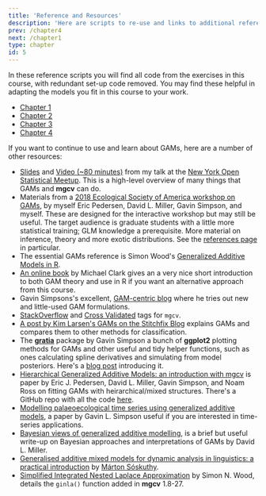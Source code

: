 ```yaml
---
title: 'Reference and Resources'
description: 'Here are scripts to re-use and links to additional references and topics to learn.'
prev: /chapter4
next: /chapter1
type: chapter
id: 5
---
```


<exercise id="1" title="Reference Scripts" type="reference">

In these reference scripts you will find all code from the exercises in this course, with redundant
set-up code removed.  You may find these helpful in adapting the models you fit in this course to your work.

- [Chapter 1](https://github.com/noamross/gams-in-r-course/blob/master/reference/gams_in_r_code_ch1.R)
- [Chapter 2](https://github.com/noamross/gams-in-r-course/blob/master/reference/gams_in_r_code_ch2.R)
- [Chapter 3](https://github.com/noamross/gams-in-r-course/blob/master/reference/gams_in_r_code_ch3.R)
- [Chapter 4](https://github.com/noamross/gams-in-r-course/blob/master/reference/gams_in_r_code_ch4.R)

</exercise>

<exercise id="2" title="Links and Resources" type="reference">

If you want to continue to use and learn about GAMs, here are a number of other resources:

-  [Slides](https://github.com/noamross/gam-resources/blob/master/2017-11-14-noamross-gams-nyhackr.pdf) and [Video (~80 minutes)](https://www.youtube.com/watch?v=q4_t8jXcQgc) from my talk at the [New York Open Statistical Meetup](https://www.meetup.com/nyhackr/).  This is a high-level overview of many things that GAMs and **mgcv** can do.
-  Materials from a [2018 Ecological Society of America workshop on GAMs](https://noamross.github.io/mgcv-esa-2018/), by myself Eric Pedersen, David L. Miller, Gavin Simpson, and myself.  These are designed for the interactive workshop but may still be useful. The target audience is graduate students with a little more statistical training; GLM knowledge a prerequisite. More material on inference, theory and more exotic distributions. See the [references page](https://noamross.github.io/mgcv-esa-2018/links_and_bibliography.html) in particular.
-  The essential GAMs reference is Simon Wood's [Generalized Additive Models in R](https://www.crcpress.com/Generalized-Additive-Models-An-Introduction-with-R-Second-Edition/Wood/p/book/9781498728331).  
-  [An online book](https://m-clark.github.io/generalized-additive-models/) by Michael Clark gives an a very nice short introduction to both GAM theory and use in R if you want an alternative approach from this course.
-  Gavin Simpsons's excellent, [GAM-centric blog](https://www.fromthebottomoftheheap.net/) where he tries out new and little-used GAM formulations.
-  [StackOverflow](https://stackoverflow.com/questions/tagged/mgcv) and [Cross Validated](https://stats.stackexchange.com/questions/tagged/mgcv) tags for `mgcv`.
-  [A post by Kim Larsen's GAMs on the Stitchfix Blog](http://multithreaded.stitchfix.com/blog/2015/07/30/gam/) explains GAMs and compares them to other methods for classification.
-  The [**gratia**](https://github.com/gavinsimpson/gratia) package by Gavin Simpson a bunch of **ggplot2** plotting methods for GAMs and other useful and tidy helper functions, such as ones calculating spline derivatives and simulating from model posteriors.  Here's a [blog post](https://www.fromthebottomoftheheap.net/2018/10/23/introducing-gratia/) introducing it.
-  [Hierarchical Generalized Additive Models: an introduction with mgcv](https://peerj.com/articles/6876/) is paper by Eric J. Pedersen, David L. Miller, Gavin Simpson, and Noam Ross on fitting GAMs with heirarchical/mixed structures.  There's a GitHub repo with all the code [here](https://github.com/noamross/mixed-effect-gams).
-  [Modelling palaeoecological time series using generalized additive models](https://www.biorxiv.org/content/early/2018/05/15/322248), a paper by Gavin L. Simpson useful if you are interested in time-series applications.
- [Bayesian views of generalized additive modelling](https://arxiv.org/abs/1902.01330), is a brief but useful write-up on Bayesian approaches and interpretations of GAMs by David L. Miller.
- [Generalised additive mixed models for dynamic analysis in linguistics: a practical introduction](https://arxiv.org/abs/1703.05339) by [Márton Sóskuthy](https://twitter.com/msoskuthy).
- [Simplified Integrated Nested Laplace Approximation](https://people.maths.bris.ac.uk/~sw15190/ginlane.pdf) by Simon N. Wood, details the `ginla()` function added in **mgcv** 1.8-27.

</exercise>


